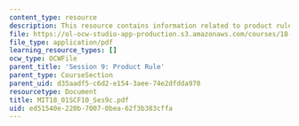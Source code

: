 ```yaml
---
content_type: resource
description: This resource contains information related to product rule.
file: https://ol-ocw-studio-app-production.s3.amazonaws.com/courses/18-01sc-single-variable-calculus-fall-2010/ed51540e220b70070bea62f3b383cffa_MIT18_01SCF10_Ses9c.pdf
file_type: application/pdf
learning_resource_types: []
ocw_type: OCWFile
parent_title: 'Session 9: Product Rule'
parent_type: CourseSection
parent_uid: d35aadf5-c6d2-e154-3aee-74e2dfdda970
resourcetype: Document
title: MIT18_01SCF10_Ses9c.pdf
uid: ed51540e-220b-7007-0bea-62f3b383cffa
---
```

